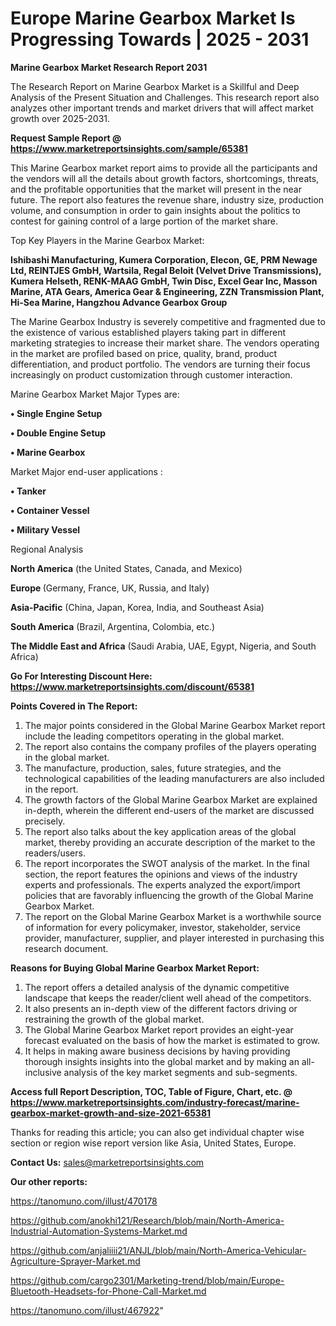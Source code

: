 # Europe Marine Gearbox Market Is Progressing Towards | 2025 - 2031

<strong>Marine Gearbox Market Research Report 2031</strong>

The Research Report on Marine Gearbox Market is a Skillful and Deep Analysis of the Present Situation and Challenges. This research report also analyzes other important trends and market drivers that will affect market growth over 2025-2031.

<strong>Request Sample Report @ <a href=https://www.marketreportsinsights.com/sample/65381>https://www.marketreportsinsights.com/sample/65381</a></strong>

This Marine Gearbox market report aims to provide all the participants and the vendors will all the details about growth factors, shortcomings, threats, and the profitable opportunities that the market will present in the near future. The report also features the revenue share, industry size, production volume, and consumption in order to gain insights about the politics to contest for gaining control of a large portion of the market share.

Top Key Players in the Marine Gearbox Market:

<strong>Ishibashi Manufacturing, Kumera Corporation, Elecon, GE, PRM Newage Ltd, REINTJES GmbH, Wartsila, Regal Beloit (Velvet Drive Transmissions), Kumera Helseth, RENK-MAAG GmbH, Twin Disc, Excel Gear Inc, Masson Marine, ATA Gears, America Gear & Engineering, ZZN Transmission Plant, Hi-Sea Marine, Hangzhou Advance Gearbox Group</strong>

The Marine Gearbox Industry is severely competitive and fragmented due to the existence of various established players taking part in different marketing strategies to increase their market share. The vendors operating in the market are profiled based on price, quality, brand, product differentiation, and product portfolio. The vendors are turning their focus increasingly on product customization through customer interaction.

Marine Gearbox Market Major Types are:

<strong>• Single Engine Setup

• Double Engine Setup

• Marine Gearbox</strong>

Market Major end-user applications :

<strong>• Tanker

• Container Vessel

• Military Vessel</strong>

Regional Analysis

</u><strong><b>North America</b></strong> (the United States, Canada, and Mexico)

<strong><b>Europe </b></strong>(Germany, France, UK, Russia, and Italy)

<strong><b>Asia-Pacific</b></strong> (China, Japan, Korea, India, and Southeast Asia)

<strong><b>South America</b></strong> (Brazil, Argentina, Colombia, etc.)

<strong><b>The Middle East and Africa</b></strong> (Saudi Arabia, UAE, Egypt, Nigeria, and South Africa)

<strong>Go For Interesting Discount Here: <a href=https://www.marketreportsinsights.com/discount/65381>https://www.marketreportsinsights.com/discount/65381</a></strong>

<strong>Points Covered in The Report:</strong>
<ol>
  <li>The major points considered in the Global Marine Gearbox Market report include the leading competitors operating in the global market.</li>
  <li>The report also contains the company profiles of the players operating in the global market.</li>
  <li>The manufacture, production, sales, future strategies, and the technological capabilities of the leading manufacturers are also included in the report.</li>
  <li>The growth factors of the Global Marine Gearbox Market are explained in-depth, wherein the different end-users of the market are discussed precisely.</li>
  <li>The report also talks about the key application areas of the global market, thereby providing an accurate description of the market to the readers/users.</li>
  <li>The report incorporates the SWOT analysis of the market. In the final section, the report features the opinions and views of the industry experts and professionals. The experts analyzed the export/import policies that are favorably influencing the growth of the Global Marine Gearbox Market.</li>
  <li>The report on the Global Marine Gearbox Market is a worthwhile source of information for every policymaker, investor, stakeholder, service provider, manufacturer, supplier, and player interested in purchasing this research document.</li>
</ol>
<strong>Reasons for Buying Global Marine Gearbox Market Report:</strong>

<ol>
  <li>The report offers a detailed analysis of the dynamic competitive landscape that keeps the reader/client well ahead of the competitors.</li>
  <li>It also presents an in-depth view of the different factors driving or restraining the growth of the global market.</li>
  <li>The Global Marine Gearbox Market report provides an eight-year forecast evaluated on the basis of how the market is estimated to grow.</li>
  <li>It helps in making aware business decisions by having providing thorough insights insights into the global market and by making an all-inclusive analysis of the key market segments and sub-segments.</li>
</ol>
<strong>Access full Report Description, TOC, Table of Figure, Chart, etc. @ <a href=https://www.marketreportsinsights.com/industry-forecast/marine-gearbox-market-growth-and-size-2021-65381>https://www.marketreportsinsights.com/industry-forecast/marine-gearbox-market-growth-and-size-2021-65381</a></strong>


Thanks for reading this article; you can also get individual chapter wise section or region wise report version like Asia, United States, Europe.

<strong>Contact Us:</strong>
sales@marketreportsinsights.com

<strong>Our other reports:</strong>

<a href=https://tanomuno.com/illust/470178>https://tanomuno.com/illust/470178</a>

<a href=https://github.com/anokhi121/Research/blob/main/North-America-Industrial-Automation-Systems-Market.md>https://github.com/anokhi121/Research/blob/main/North-America-Industrial-Automation-Systems-Market.md</a>

<a href=https://github.com/anjaliiii21/ANJL/blob/main/North-America-Vehicular-Agriculture-Sprayer-Market.md>https://github.com/anjaliiii21/ANJL/blob/main/North-America-Vehicular-Agriculture-Sprayer-Market.md</a>

<a href=https://github.com/cargo2301/Marketing-trend/blob/main/Europe-Bluetooth-Headsets-for-Phone-Call-Market.md>https://github.com/cargo2301/Marketing-trend/blob/main/Europe-Bluetooth-Headsets-for-Phone-Call-Market.md</a>

<a href=https://tanomuno.com/illust/467922>https://tanomuno.com/illust/467922</a>"
